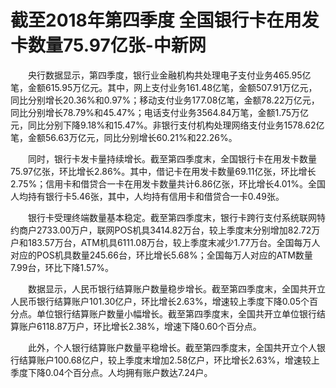 # 截至2018年第四季度 全国银行卡在用发卡数量75.97亿张-中新网

　　央行数据显示，第四季度，银行业金融机构共处理电子支付业务465.95亿笔，金额615.95万亿元。其中，网上支付业务161.48亿笔，金额507.91万亿元，同比分别增长20.36%和0.97%；移动支付业务177.08亿笔，金额78.22万亿元，同比分别增长78.79%和45.47%；电话支付业务3564.84万笔，金额1.75万亿元，同比分别下降9.18%和15.47%。非银行支付机构处理网络支付业务1578.62亿笔，金额56.63万亿元，同比分别增长60.21%和22.26%。

　　同时，银行卡发卡量持续增长。截至第四季度末，全国银行卡在用发卡数量75.97亿张，环比增长2.86%。其中，借记卡在用发卡数量69.11亿张，环比增长2.75%；信用卡和借贷合一卡在用发卡数量共计6.86亿张，环比增长4.01%。全国人均持有银行卡5.46张，其中，人均持有信用卡和借贷合一卡0.49张。

　　银行卡受理终端数量基本稳定。截至第四季度末，银行卡跨行支付系统联网特约商户2733.00万户，联网POS机具3414.82万台，较上季度末分别增加82.72万户和183.57万台，ATM机具6111.08万台，较上季度末减少1.77万台。全国每万人对应的POS机具数量245.66台，环比增长5.68%；全国每万人对应的ATM数量7.99台，环比下降1.57%。

　　数据显示，人民币银行结算账户数量稳步增长。截至第四季度末，全国共开立人民币银行结算账户101.30亿户，环比增长2.63%，增速较上季度下降0.05个百分点。单位银行结算账户数量小幅增长。截至第四季度末，全国共开立单位银行结算账户6118.87万户，环比增长2.38%，增速下降0.60个百分点。

　　此外，个人银行结算账户数量平稳增长。截至第四季度末，全国共开立个人银行结算账户100.68亿户，较上季度末增加2.58亿户，环比增长2.63%，增速较上季度下降0.04个百分点。人均拥有账户数达7.24户。
